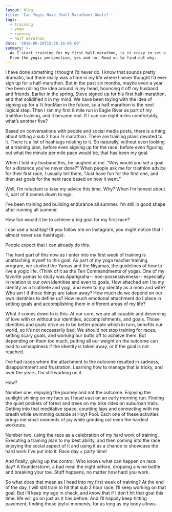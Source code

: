 ```yaml
---
layout: blog
title: 'Can Yogis Have (Half-Marathon) Goals? '
tags:
  - training
  - yoga
  - running
  - half marathon
date: '2018-08-29T15:36:16-05:00'
summary: >-
  As I start training for my first half-marathon, is it crazy to set a goal?
  From the yogic perspective, yes and no. Read on to find out why.
---
```

I have done something I thought I’d never do. I know that sounds pretty dramatic, but there really was a time in my life where I never thought I’d ever sign up for a half-marathon. But in the past six months, maybe even a year, I’ve been rolling the idea around in my head, bouncing it off my husband and friends. Earlier in the spring, Steve signed up for his first half-marathon, and that solidified it in my mind. We have been toying with the idea of signing up for a ½ IronMan in the future, so a half marathon is the next logical step. Then I ran my first 8 mile run in Eagle River as part of my triathlon training, and it became real. If I can run eight miles comfortably, what’s another five? 

Based on conversations with people and social media posts, there is a thing about hitting a sub 2 hour ½ marathon. There are training plans devoted to it. There is a list of hashtags relating to it. So naturally, without even looking at a training plan, before even signing up for the race,  before even figuring out what the minute per mile pace would be, that has been my goal. 

When I told my husband this, he laughed at me. “Why would you set a goal for a distance you’ve never done?”  When people ask me for triathlon advice for their first race, I usually tell them, “Just have fun for the first one, and then set goals for the next race based on how it went.” 

Well, I’m reluctant to take my advice this time. Why? When I’m honest about it, part of it comes down to ego. 

I’ve been training and building endurance all summer. I’m still in good shape after running all summer. 

How fun would it be to achieve a big goal for my first race?

I can use a hashtag! (If you follow me on Instagram, you might notice that I almost never use hashtags). 

People expect that I can already do this. 

The hard part of this now as I enter into my first week of training is unattaching myself to this goal. As part of my yoga teacher training program, we studied the Yamas and the Niyamas, the guidelines of how to live a yogic life. (Think of it as the Ten Commandments of yoga). One of my favorite yamas to study was Aparigraha-- non-possessiveness-- especially in relation to our own identities and even to goals. How attached am I to my identity as a triathlete and yogi, and even to my identity as a mom and wife? Who am I if those things are taken away? How much do we depend on our own identities to define us? How much emotional attachment do I place in setting goals and accomplishing them in different areas of my life? 

What it comes down to is this: At our core, we are all capable and deserving of love with or without our identities, accomplishments, and goals. Those identities and goals drive us to be better people which in turn, benefits our world, so it’s not necessarily bad. We should not stop training for races, setting scary goals, and working our butts off to achieve them. But depending on them too much, putting all our weight on the outcome can lead to unhappiness if the identity is taken away, or if the goal is not reached. 

I’ve had races where the attachment to the outcome resulted in sadness, disappointment and frustration. Learning how to manage that is tricky, and over the years, I’m still working on it. 

How? 

Number one, enjoying the journey and not the outcome. Enjoying the sunlight shining on my face as I head east on an early morning run. Finding the quiet pockets of forest and trees on my bike rides on suburban trails. Getting into that meditative space, counting laps and connecting with my breath while swimming outside at Hoyt Pool. Each one of these activities brings me small moments of joy while grinding out even the hardest workouts. 

Number two, using the race as a celebration of my hard work of training. Executing a training plan to my best ability, and then coming into the race enjoying the social aspect of it and using it as a chance to showcase the hard work I've put into it. Race day = party time! 

And finally, giving up the control. Who knows what can happen on race day? A thunderstorm, a bad meal the night before, dropping a wine bottle and breaking your toe. Stuff happens, no matter how hard you work. 

So what does that mean as I head into my first week of training? At the end of the day, I will still train to hit that sub 2 hour race. I’ll keep working on that goal. But I’ll keep my ego in check, and know that if I don’t hit that goal this time, life will go on just as it has before. And I’ll happily keep hitting pavement, finding those joyful moments, for as long as my body allows.
